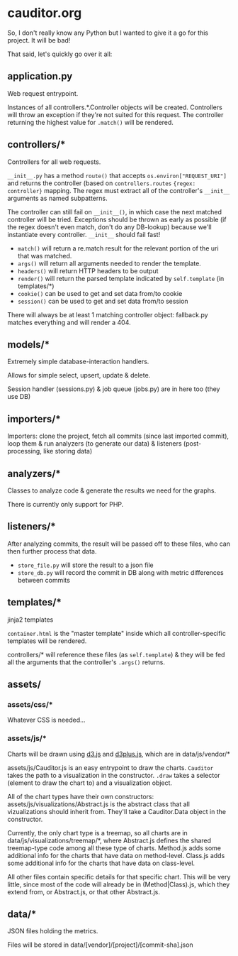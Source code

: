 # cauditor.org

So, I don't really know any Python but I wanted to give it a go for this project. It will be bad!

That said, let's quickly go over it all:

## application.py

Web request entrypoint.

Instances of all controllers.*.Controller objects will be created.
Controllers will throw an exception if they're not suited for this request.
The controller returning the highest value for `.match()` will be rendered.

## controllers/*

Controllers for all web requests.

`__init__.py` has a method `route()` that accepts `os.environ["REQUEST_URI"]` and returns the controller (based on
`controllers.routes` `{regex: controller}` mapping. The regex must extract all of the controller's `__init__` arguments
as named subpatterns.

The controller can still fail on `__init__()`, in which case the next matched controller will be
tried. Exceptions should be thrown as early as possible (if the regex doesn't even match, don't
do any DB-lookup) because we'll instantiate every controller. `__init__` should fail fast!

* `match()` will return a re.match result for the relevant portion of the uri that was matched.
* `args()` will return all arguments needed to render the template.
* `headers()` will return HTTP headers to be output
* `render()` will return the parsed template indicated by `self.template` (in templates/*)
* `cookie()` can be used to get and set data from/to cookie
* `session()` can be used to get and set data from/to session

There will always be at least 1 matching controller object: fallback.py matches everything and will render a 404.

## models/*

Extremely simple database-interaction handlers.

Allows for simple select, upsert, update & delete.

Session handler (sessions.py) & job queue (jobs.py) are in here too (they use DB)

## importers/*

Importers: clone the project, fetch all commits (since last imported commit), loop them & run analyzers (to generate our
data) & listeners (post-processing, like storing data)

## analyzers/*

Classes to analyze code & generate the results we need for the graphs.

There is currently only support for PHP.

## listeners/*

After analyzing commits, the result will be passed off to these files, who can then further process that data.

* `store_file.py` will store the result to a json file
* `store_db.py` will record the commit in DB along with metric differences between commits

## templates/*

jinja2 templates

`container.html` is the "master template" inside which all controller-specific templates will be rendered.

controllers/* will reference these files (as `self.template`) & they will be fed all the arguments that the controller's
`.args()` returns.

## assets/

### assets/css/*

Whatever CSS is needed...

### assets/js/*

Charts will be drawn using [d3.js](http://d3js.org/) and [d3plus.js](http://d3plus.org/), which are in data/js/vendor/*

assets/js/Cauditor.js is an easy entrypoint to draw the charts.
`Cauditor` takes the path to a visualization in the constructor.
`.draw` takes a selector (element to draw the chart to) and a visualization object.

All of the chart types have their own constructors:
assets/js/visualizations/Abstract.js is the abstract class that all vizualizations should inherit from.
They'll take a Cauditor.Data object in the constructor.

Currently, the only chart type is a treemap, so all charts are in data/js/visualizations/treemap/*, where
Abstract.js defines the shared treemap-type code among all these type of charts.
Method.js adds some additional info for the charts that have data on method-level.
Class.js adds some additional info for the charts that have data on class-level.

All other files contain specific details for that specific chart. This will be very little, since most of the code will
already be in (Method|Class).js, which they extend from, or Abstract.js, or that other Abstract.js.

## data/*

JSON files holding the metrics.

Files will be stored in data/[vendor]/[project]/[commit-sha].json
